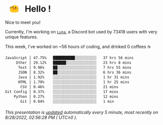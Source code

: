 <h1>   <img src="./spoinky.gif" style="vertical-align:middle;" width="30px">   Hello ! </h1>

Nice to meet you!

Currently, I'm working on <a href='https://github.com/Asgarrrr/Luna'>`Luna`</a>, a Discord bot used by 73418 users with very unique features.

This week, I've worked on ~56 hours of coding, and drinked 0 coffees ☕

```
JavaScript │ 47.75%   ██████████░░░░░░░░░░   37 hrs 56 mins
     Other │ 29.12%   ██████░░░░░░░░░░░░░░   23 hrs 8 mins
      Text │ 9.96%    ██░░░░░░░░░░░░░░░░░░   7 hrs 55 mins
      JSON │ 8.32%    ██░░░░░░░░░░░░░░░░░░   6 hrs 36 mins
      Java │ 1.92%    ░░░░░░░░░░░░░░░░░░░░   1 hr 31 mins
      HTML │ 1.79%    ░░░░░░░░░░░░░░░░░░░░   1 hr 25 mins
       CSV │ 0.46%    ░░░░░░░░░░░░░░░░░░░░   21 mins
Git Config │ 0.37%    ░░░░░░░░░░░░░░░░░░░░   17 mins
    Python │ 0.27%    ░░░░░░░░░░░░░░░░░░░░   12 mins
       Git │ 0.04%    ░░░░░░░░░░░░░░░░░░░░   1 min
```

###### This presentation is [updated](https://github.com/Asgarrrr) automatically every 5 minute, most recently on 8/28/2022, 02:56:28 PM ( UTC±0 ).